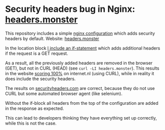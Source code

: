 # Security headers bug in Nginx: [headers.monster](https://www.headers.monster)

This repository includes a simple [nginx configuration](nginx/nginx.conf) which adds security headers by default. Website: [headers.monster](https://www.headers.monster)

In the location block [I include an if-statement](https://github.com/tvdhout/headers.monsters/blob/f10931d03dcca7b84de8d3d4f01f1868468749aa/nginx/nginx.conf#L92) which adds additional headers if the request is a GET request. 

As a result, all the previously added headers are removed in the browser (GET), but not in CURL (HEAD) (see `curl -LI headers.monster`). This results in the website [scoring 100%](https://internet.nl/site/headers.monster/1489677/) on internet.nl (using CURL), while in reality it does include the security headers.

The results on [securityheaders.com](https://securityheaders.com/?q=headers.monster&followRedirects=on) are correct, because they do not use CURL but some automated browser agent (like selenium).

Without the if-block all headers from the top of the configuration are added in the response as expected.

This can lead to developers thinking they have everything set up correctly, while this is not the case.
